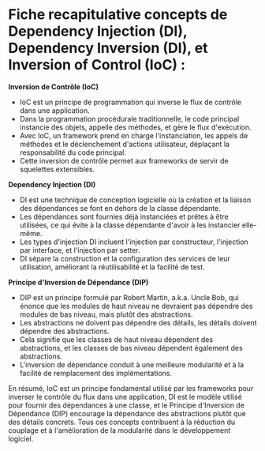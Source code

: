 # Fiche recapitulative concepts de Dependency Injection (DI), Dependency Inversion (DI), et Inversion of Control (IoC) :

**Inversion de Contrôle (IoC)**

-   IoC est un principe de programmation qui inverse le flux de contrôle dans une application.
-   Dans la programmation procédurale traditionnelle, le code principal instancie des objets, appelle des méthodes, et gère le flux d'exécution.
-   Avec IoC, un framework prend en charge l'instanciation, les appels de méthodes et le déclenchement d'actions utilisateur, déplaçant la responsabilité du code principal.
-   Cette inversion de contrôle permet aux frameworks de servir de squelettes extensibles.

**Dependency Injection (DI)**

-   DI est une technique de conception logicielle où la création et la liaison des dépendances se font en dehors de la classe dépendante.
-   Les dépendances sont fournies déjà instanciées et prêtes à être utilisées, ce qui évite à la classe dépendante d'avoir à les instancier elle-même.
-   Les types d'injection DI incluent l'injection par constructeur, l'injection par interface, et l'injection par setter.
-   DI sépare la construction et la configuration des services de leur utilisation, améliorant la réutilisabilité et la facilité de test.

**Principe d'Inversion de Dépendance (DIP)**

-   DIP est un principe formulé par Robert Martin, a.k.a. Uncle Bob, qui énonce que les modules de haut niveau ne devraient pas dépendre des modules de bas niveau, mais plutôt des abstractions.
-   Les abstractions ne doivent pas dépendre des détails, les détails doivent dépendre des abstractions.
-   Cela signifie que les classes de haut niveau dépendent des abstractions, et les classes de bas niveau dépendent également des abstractions.
-   L'inversion de dépendance conduit à une meilleure modularité et à la facilité de remplacement des implémentations.

En résumé, IoC est un principe fondamental utilisé par les frameworks pour inverser le contrôle du flux dans une application, DI est le modèle utilisé pour fournir des dépendances à une classe, et le Principe d'Inversion de Dépendance (DIP) encourage la dépendance des abstractions plutôt que des détails concrets. Tous ces concepts contribuent à la réduction du couplage et à l'amélioration de la modularité dans le développement logiciel.
